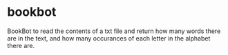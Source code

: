 # bookbot
BookBot to read the contents of a txt file and return how many words there are in the text, and how many occurances of each letter in the alphabet there are.